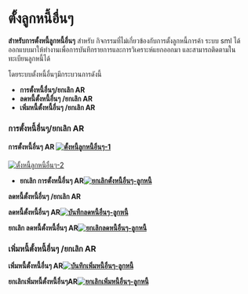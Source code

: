 # ตั้งลูกหนี้อื่นๆ

**สำหรับการตั้งหนี้ลูกหนี้อื่นๆ** สำหรับ
กิจกรรมที่ไม่เกี่ยวข้องกับการตั้งลูกหนี้การค้า ระบบ sml
ได้ออกแบบมาให้ทำงานเพื่อการบันทึกรายการและการวิเคราะห์แยกออกมา
และสามารถติดตามในทะเบียนลูกหนี้ได้

โดยระบบตั้งหนี้อื่นๆมีกระบวนการดังนี้

  * **การตั้งหนี้อื่นๆ/ยกเลิก AR**
  * **ลดหนี้ตั้งหนี้อื่นๆ /ยกเลิก AR**
  * **เพิ่มหนี้ตั้งหนี้อื่นๆ /ยกเลิก AR**

### **การตั้งหนี้อื่นๆ/ยกเลิก AR**

#### **การตั้งหนี้อื่นๆ AR** [![ตั้งหนี้ลูกหนี้อื่นๆ-1](/images/ตั้งหนี้ลูกหนี้อื่นๆ-1.jpg)](/images/ตั้งหนี้ลูกหนี้อื่นๆ-1.jpg)

[![ตั้งหนี้ลูกหนี้อื่นๆ-2](/images/ตั้งหนี้ลูกหนี้อื่นๆ-2.jpg)](/images/ตั้งหนี้ลูกหนี้อื่นๆ-2.jpg)

  * **ยกเลิก การตั้งหนี้อื่นๆ AR[![ยกเลิกตั้งหนี้อื่นๆ-ลูกหนี้](/images/ยกเลิกตั้งหนี้อื่นๆ-ลูกหนี้.jpg)](/images/ยกเลิกตั้งหนี้อื่นๆ-ลูกหนี้.jpg)**



**ลดหนี้ตั้งหนี้อื่นๆ /ยกเลิก AR**

**ลดหนี้ตั้งหนี้อื่นๆ AR[![บันทืกลดหนี้อื่นๆ-ลูกหนี้](/images/บันทืกลดหนี้อื่นๆ-ลูกหนี้.jpg)](/images/บันทืกลดหนี้อื่นๆ-ลูกหนี้.jpg)**

**ยกเลิก ลดหนี้ตั้งหนี้อื่นๆ AR[![ยกเลิกลดหนี้อื่นๆ-ลูกหนี้](/images/ยกเลิกลดหนี้อื่นๆ-ลูกหนี้.jpg)](/images/ยกเลิกลดหนี้อื่นๆ-ลูกหนี้.jpg)**



### **เพิ่มหนี้ตั้งหนี้อื่นๆ /ยกเลิก AR**

**เพิ่มหนี้ตั้งหนี้อื่นๆ AR[![บันทึกเพิ่มหนี้อื่นๆ-ลูกหนี้](/images/บันทึกเพิ่มหนี้อื่นๆ-ลูกหนี้.jpg)](/images/บันทึกเพิ่มหนี้อื่นๆ-ลูกหนี้.jpg)**

**ยกเลิกเพิ่มหนี้ตั้งหนี้อื่นๆAR[![ยกเลิกเพิ่มหนี้อื่นๆ-ลูกหนี้](/images/ยกเลิกเพิ่มหนี้อื่นๆ-ลูกหนี้.jpg)](/images/ยกเลิกเพิ่มหนี้อื่นๆ-ลูกหนี้.jpg)**









